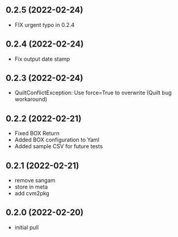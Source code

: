 0.2.5 (2022-02-24)
------------------

- FIX urgent typo in 0.2.4


0.2.4 (2022-02-24)
------------------

- Fix output date stamp


0.2.3 (2022-02-24)
------------------

- QuiltConflictException: Use force=True to overwrite (Quilt bug workaround)



0.2.2 (2022-02-21)
------------------

- Fixed BOX Return
- Added BOX configuration to Yaml
- Added sample CSV for future tests


0.2.1 (2022-02-21)
------------------

- remove sangam
- store in meta
- add cvm2pkg

0.2.0 (2022-02-20)
------------------

- initial pull
